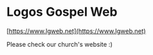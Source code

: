 # Logos Gospel Web

[https://www.lgweb.net](https://www.lgweb.net)

Please check our church's website :)
